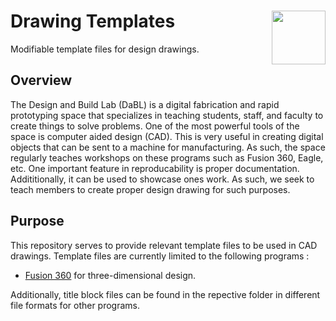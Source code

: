
# Drawing Templates <a href='http://designandbuildlab.com/'><img src='http://designandbuildlab.com/main/wp-content/uploads/mainpagelogo3.png' align="right" height="86" /></a>

Modifiable template files for design drawings.

## Overview

The Design and Build Lab (DaBL) is a digital fabrication and rapid prototyping space that specializes in teaching students, staff, and faculty to create things to solve problems. One of the most powerful tools of the space is computer aided design (CAD). This is very useful in creating digital objects that can be sent to a machine for manufacturing. As such, the space regularly teaches workshops on these programs such as Fusion 360, Eagle, etc. One important feature in reproducability is proper documentation. Addititionally, it can be used to showcase ones work. As such, we seek to teach members to create proper design drawing for such purposes. 


## Purpose

This repository serves to provide relevant template files to be used in CAD drawings. Template files are currently limited to the following programs :
	
- [Fusion 360](Fusion360/README.md) for three-dimensional design.


Additionally, title block files can be found in the repective folder in different file formats for other programs.

